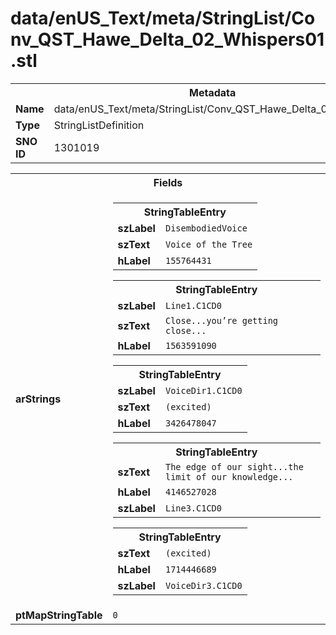 <h1>data/enUS_Text/meta/StringList/Conv_QST_Hawe_Delta_02_Whispers01.stl</h1><table><tr><th colspan="100%">Metadata</th></tr><tr><td><b>Name</b></td><td>data/enUS_Text/meta/StringList/Conv_QST_Hawe_Delta_02_Whispers01.stl</td></tr><tr><td><b>Type</b></td><td>StringListDefinition</td></tr><tr><td><b>SNO ID</b></td><td>1301019</td></tr></table>

<table><tr><th colspan="100%">Fields</th></tr><tr><td><b>arStrings</b></td><td><table><tr><th colspan="100%">StringTableEntry</th></tr><tr><td><b>szLabel</b></td><td><code>DisembodiedVoice</code></td></tr><tr><td><b>szText</b></td><td><code>Voice of the Tree</code></td></tr><tr><td><b>hLabel</b></td><td><code>155764431</code></td></tr></table>


<table><tr><th colspan="100%">StringTableEntry</th></tr><tr><td><b>szLabel</b></td><td><code>Line1.C1CD0</code></td></tr><tr><td><b>szText</b></td><td><code>Close...you’re getting close...</code></td></tr><tr><td><b>hLabel</b></td><td><code>1563591090</code></td></tr></table>


<table><tr><th colspan="100%">StringTableEntry</th></tr><tr><td><b>szLabel</b></td><td><code>VoiceDir1.C1CD0</code></td></tr><tr><td><b>szText</b></td><td><code>(excited) </code></td></tr><tr><td><b>hLabel</b></td><td><code>3426478047</code></td></tr></table>


<table><tr><th colspan="100%">StringTableEntry</th></tr><tr><td><b>szText</b></td><td><code>The edge of our sight...the limit of our knowledge...</code></td></tr><tr><td><b>hLabel</b></td><td><code>4146527028</code></td></tr><tr><td><b>szLabel</b></td><td><code>Line3.C1CD0</code></td></tr></table>


<table><tr><th colspan="100%">StringTableEntry</th></tr><tr><td><b>szText</b></td><td><code>(excited) </code></td></tr><tr><td><b>hLabel</b></td><td><code>1714446689</code></td></tr><tr><td><b>szLabel</b></td><td><code>VoiceDir3.C1CD0</code></td></tr></table>


</td></tr><tr><td><b>ptMapStringTable</b></td><td><code>0</code></td></tr></table>

